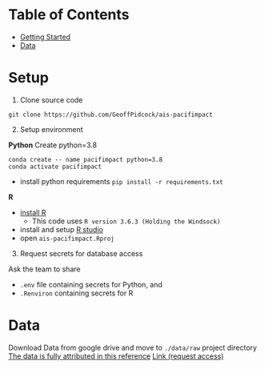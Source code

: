 # Table of Contents

- [Getting Started](#Setup)
- [Data](#Data)

# Setup
1. Clone source code

`git clone https://github.com/GeoffPidcock/ais-pacifimpact`

2. Setup environment

**Python**
Create python=3.8
```
conda create -- name pacifimpact python=3.8
conda activate pacifimpact
```
- install python requirements
`pip install -r requirements.txt`


**R**
- [install R](https://www.r-project.org/)
   - This code uses `R version 3.6.3 (Holding the Windsock)`
- install and setup [R studio](https://rstudio.com/)
- open `ais-pacifimpact.Rproj`


3. Request secrets for database access

Ask the team to share 
- `.env` file containing secrets for Python, and 
- `.Renviron` containing secrets for R


# Data
Download Data from google drive and move to `./data/raw` project directory
[The data is fully attributed in this reference](https://docs.google.com/spreadsheets/d/1qKgOixdJtwYD0jB1ouN4-pUIqrEXEPJzAqWfYbIY06g/edit?usp=sharing)
[Link (request access)](https://drive.google.com/drive/folders/182s8YXv7o9Unnd3Z69APOxA0hiCWqPDn?usp=sharing)